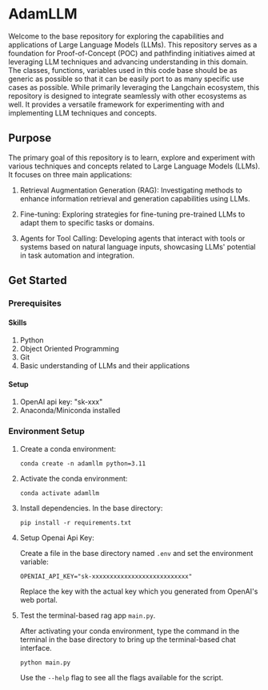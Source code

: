 # AdamLLM 
Welcome to the base repository for exploring the capabilities and applications of Large Language Models (LLMs). This repository serves as a foundation for Proof-of-Concept (POC) and pathfinding initiatives aimed at leveraging LLM techniques and advancing understanding in this domain. The classes, functions, variables used in this code base should be as generic as possible so that it can be easily port to as many specific use cases as possible. While primarily leveraging the Langchain ecosystem, this repository is designed to integrate seamlessly with other ecosystems as well. It provides a versatile framework for experimenting with and implementing LLM techniques and concepts.

## Purpose
The primary goal of this repository is to learn, explore and experiment with various techniques and concepts related to Large Language Models (LLMs). It focuses on three main applications:

1. Retrieval Augmentation Generation (RAG): Investigating methods to enhance information retrieval and generation capabilities using LLMs.

2. Fine-tuning: Exploring strategies for fine-tuning pre-trained LLMs to adapt them to specific tasks or domains.

3. Agents for Tool Calling: Developing agents that interact with tools or systems based on natural language inputs, showcasing LLMs' potential in task automation and integration.

## Get Started
### Prerequisites
#### Skills
1. Python
2. Object Oriented Programming
3. Git
4. Basic understanding of LLMs and their applications

#### Setup 
1. OpenAI api key: "sk-xxx"
2. Anaconda/Miniconda installed

### Environment Setup
1. Create a conda environment:

    `conda create -n adamllm python=3.11`

2. Activate the conda environment:

    `conda activate adamllm`

3. Install dependencies. In the base directory:

    `pip install -r requirements.txt`

4. Setup Openai Api Key:

    Create a file in the base directory named `.env` and set the environment variable:

    `OPENIAI_API_KEY="sk-xxxxxxxxxxxxxxxxxxxxxxxxxxx"`
    
    Replace the key with the actual key which you generated from OpenAI's web portal.

5. Test the terminal-based rag app `main.py`.

    After activating your conda environment, type the command in the terminal in the base directory to bring up the terminal-based chat interface.

    `python main.py`

    Use the `--help` flag to see all the flags available for the script.
